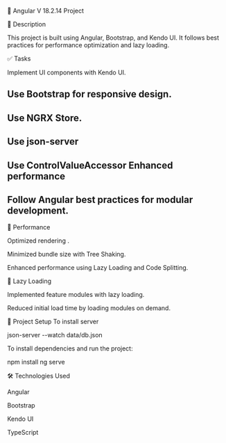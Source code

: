 📌 Angular V 18.2.14 Project

📖 Description

This project is built using Angular, Bootstrap, and Kendo UI. It follows best practices for performance optimization and lazy loading.

✅ Tasks

Implement UI components with Kendo UI.

## Use Bootstrap for responsive design.
## Use NGRX Store.
## Use json-server
## Use ControlValueAccessor Enhanced performance
## Follow Angular best practices for modular development.

🚀 Performance

Optimized rendering .

Minimized bundle size with Tree Shaking.

Enhanced performance using Lazy Loading and Code Splitting.

🔄 Lazy Loading

Implemented feature modules with lazy loading.

Reduced initial load time by loading modules on demand.

📂 Project Setup
To install server

json-server --watch data/db.json

To install dependencies and run the project:

npm install
ng serve

🛠️ Technologies Used

Angular

Bootstrap

Kendo UI

TypeScript
